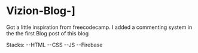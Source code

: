 # Vizion-Blog-]
Got a little inspiration from freecodecamp. I added a commenting system in the the first Blog post of this blog

Stacks:
--HTML
--CSS
--JS
--Firebase

